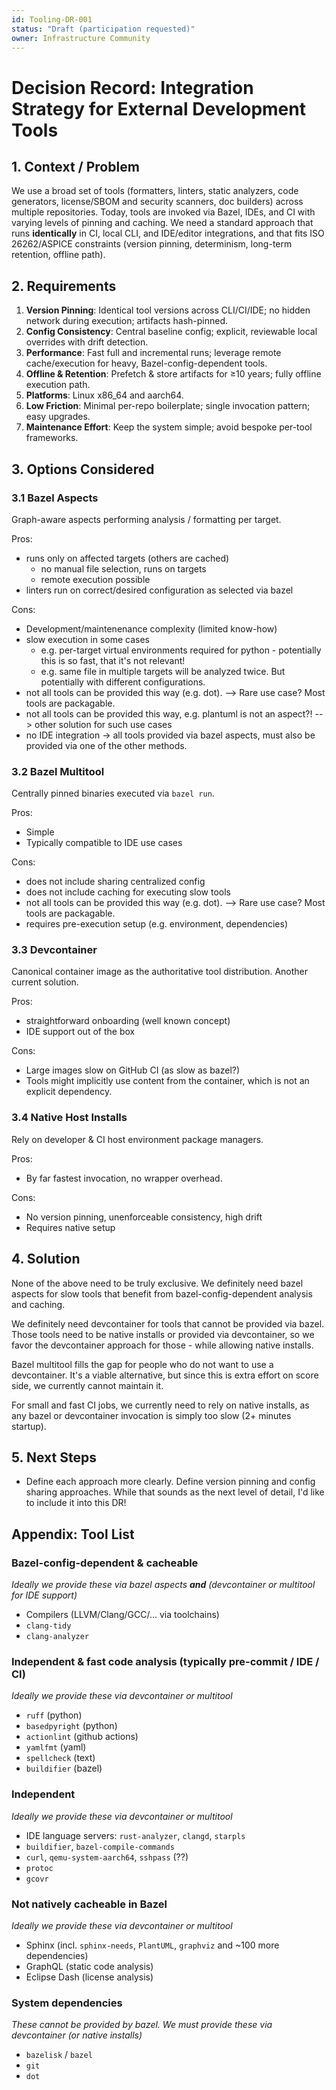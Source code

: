 ```yaml
---
id: Tooling-DR-001
status: "Draft (participation requested)"
owner: Infrastructure Community
---
```


# Decision Record: Integration Strategy for External Development Tools

## 1. Context / Problem

We use a broad set of tools (formatters, linters, static analyzers, code generators, license/SBOM and security scanners, doc builders) across multiple repositories. Today, tools are invoked via Bazel, IDEs, and CI with varying levels of pinning and caching. We need a standard approach that runs **identically** in CI, local CLI, and IDE/editor integrations, and that fits ISO 26262/ASPICE constraints (version pinning, determinism, long-term retention, offline path).

## 2. Requirements

1. **Version Pinning**: Identical tool versions across CLI/CI/IDE; no hidden network during execution; artifacts hash-pinned.
2. **Config Consistency**: Central baseline config; explicit, reviewable local overrides with drift detection.
3. **Performance**: Fast full and incremental runs; leverage remote cache/execution for heavy, Bazel-config-dependent tools.
4. **Offline & Retention**: Prefetch & store artifacts for ≥10 years; fully offline execution path.
5. **Platforms**: Linux x86_64 and aarch64.
6. **Low Friction**: Minimal per-repo boilerplate; single invocation pattern; easy upgrades.
7. **Maintenance Effort**: Keep the system simple; avoid bespoke per-tool frameworks.

## 3. Options Considered

### 3.1 Bazel Aspects
Graph-aware aspects performing analysis / formatting per target.

Pros:
* runs only on affected targets (others are cached)
  * no manual file selection, runs on targets
  * remote execution possible
* linters run on correct/desired configuration as selected via bazel

Cons:
* Development/maintenenance complexity (limited know-how)
* slow execution in some cases
  * e.g. per-target virtual environments required for python - potentially this is so fast, that it's not relevant!
  * e.g. same file in multiple targets will be analyzed twice. But potentially with different configurations.
* not all tools can be provided this way (e.g. dot). --> Rare use case? Most tools are packagable.
* not all tools can be provided this way, e.g. plantuml is not an aspect?! --> other solution for such use cases
* no IDE integration -> all tools provided via bazel aspects, must also be provided via one of the other methods.

### 3.2 Bazel Multitool
Centrally pinned binaries executed via `bazel run`.

Pros:
* Simple
* Typically compatible to IDE use cases

Cons:
* does not include sharing centralized config
* does not include caching for executing slow tools
* not all tools can be provided this way (e.g. dot). --> Rare use case? Most tools are packagable.
* requires pre-execution setup (e.g. environment, dependencies)

### 3.3 Devcontainer
Canonical container image as the authoritative tool distribution. Another current solution.

Pros:
* straightforward onboarding (well known concept)
* IDE support out of the box

Cons:
* Large images slow on GitHub CI (as slow as bazel?)
* Tools might implicitly use content from the container, which is not an explicit dependency.

### 3.4 Native Host Installs
Rely on developer & CI host environment package managers.

Pros:
* By far fastest invocation, no wrapper overhead.

Cons:
* No version pinning, unenforceable consistency, high drift
* Requires native setup

## 4. Solution
None of the above need to be truly exclusive. We definitely need bazel aspects for slow
tools that benefit from bazel-config-dependent analysis and caching.

We definitely need devcontainer for tools that cannot be provided via bazel. Those tools
need to be native installs or provided via devcontainer, so we favor the devcontainer
approach for those - while allowing native installs.

Bazel multitool fills the gap for people who do not want to use a devcontainer. It's a
viable alternative, but since this is extra effort on score side, we currently cannot
maintain it.

For small and fast CI jobs, we currently need to rely on native installs, as any bazel
or devcontainer invocation is simply too slow (2+ minutes startup).

## 5. Next Steps

- Define each approach more clearly. Define version pinning and config sharing
  approaches. While that sounds as the next level of detail, I'd like to include it into
  this DR!

## Appendix: Tool List

### Bazel-config-dependent & cacheable
*Ideally we provide these via bazel aspects **and** (devcontainer or multitool for IDE support)*

- Compilers (LLVM/Clang/GCC/… via toolchains)
- `clang-tidy`
- `clang-analyzer`

### Independent & fast code analysis (typically pre-commit / IDE / CI)
*Ideally we provide these via devcontainer or multitool*

- `ruff` (python)
- `basedpyright` (python)
- `actionlint` (github actions)
- `yamlfmt`  (yaml)
- `spellcheck` (text)
- `buildifier` (bazel)

### Independent
*Ideally we provide these via devcontainer or multitool*

- IDE language servers: `rust-analyzer`, `clangd`, `starpls`
- `buildifier`, `bazel-compile-commands`
- `curl`, `qemu-system-aarch64`, `sshpass` (??)
- `protoc`
- `gcovr`

### Not natively cacheable in Bazel
*Ideally we provide these via devcontainer or multitool*

- Sphinx (incl. `sphinx-needs`, `PlantUML`, `graphviz` and ~100 more dependencies)
- GraphQL (static code analysis)
- Eclipse Dash (license analysis)

### System dependencies
*These cannot be provided by bazel. We must provide these via devcontainer (or native installs)*

- `bazelisk` / `bazel`
- `git`
- `dot`
